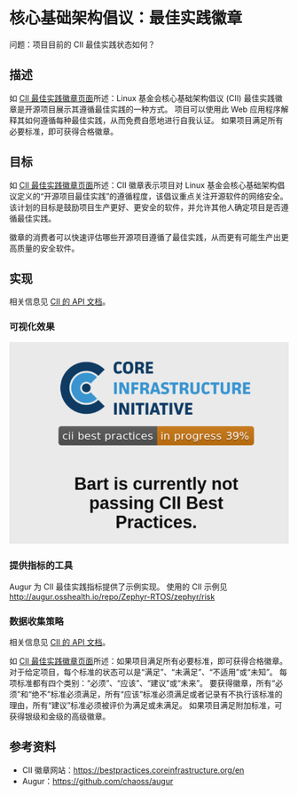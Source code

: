 # 核心基础架构倡议：最佳实践徽章

问题：项目目前的 CII 最佳实践状态如何？

## 描述

如 [CII 最佳实践徽章页面](https://bestpractices.coreinfrastructure.org/en)所述：Linux 基金会核心基础架构倡议 (CII) 最佳实践徽章是开源项目展示其遵循最佳实践的一种方式。 项目可以使用此 Web 应用程序解释其如何遵循每种最佳实践，从而免费自愿地进行自我认证。 如果项目满足所有必要标准，即可获得合格徽章。

## 目标

如 [CII 最佳实践徽章页面](https://bestpractices.coreinfrastructure.org/en)所述：CII 徽章表示项目对 Linux 基金会核心基础架构倡议定义的“开源项目最佳实践”的遵循程度，该倡议重点关注开源软件的网络安全。 该计划的目标是鼓励项目生产更好、更安全的软件，并允许其他人确定项目是否遵循最佳实践。

徽章的消费者可以快速评估哪些开源项目遵循了最佳实践，从而更有可能生产出更高质量的安全软件。

## 实现

相关信息见 [CII 的 API 文档](https://github.com/coreinfrastructure/best-practices-badge/blob/master/doc/api.md)。

### 可视化效果

![](images/cii-best-practices_visualization.png)

### 提供指标的工具

Augur 为 CII 最佳实践指标提供了示例实现。 使用的 CII 示例见 http://augur.osshealth.io/repo/Zephyr-RTOS/zephyr/risk

### 数据收集策略

相关信息见 [CII 的 API 文档](https://github.com/coreinfrastructure/best-practices-badge/blob/master/doc/api.md)。

如 [CII 最佳实践徽章页面](https://bestpractices.coreinfrastructure.org/en)所述：如果项目满足所有必要标准，即可获得合格徽章。 对于给定项目，每个标准的状态可以是“满足”、“未满足”、“不适用”或“未知”。 每项标准都有四个类别：“必须”、“应该”、“建议”或“未来”。 要获得徽章，所有“必须”和“绝不”标准必须满足，所有“应该”标准必须满足或者记录有不执行该标准的理由，所有“建议”标准必须被评价为满足或未满足。 如果项目满足附加标准，可获得银级和金级的高级徽章。

## 参考资料

- CII 徽章网站：https://bestpractices.coreinfrastructure.org/en
- Augur：https://github.com/chaoss/augur



